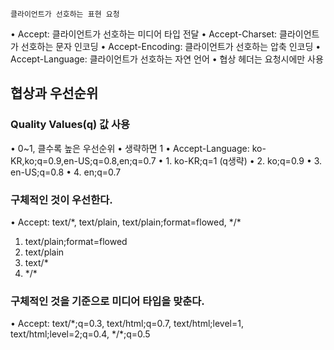	클라이언트가 선호하는 표현 요청
• Accept: 클라이언트가 선호하는 미디어 타입 전달
• Accept-Charset: 클라이언트가 선호하는 문자 인코딩
• Accept-Encoding: 클라이언트가 선호하는 압축 인코딩
• Accept-Language: 클라이언트가 선호하는 자연 언어
• 협상 헤더는 요청시에만 사용
## 협상과 우선순위
### Quality Values(q) 값 사용
• 0~1, 클수록 높은 우선순위
• 생략하면 1
• Accept-Language: ko-KR,ko;q=0.9,en-US;q=0.8,en;q=0.7
	• 1. ko-KR;q=1 (q생략)
	• 2. ko;q=0.9
	• 3. en-US;q=0.8
	• 4. en;q=0.7

### 구체적인 것이 우선한다.
• Accept: text/\*, text/plain, text/plain;format=flowed, \*/*
1. text/plain;format=flowed
2. text/plain
3. text/*
4. \*/*
### 구체적인 것을 기준으로 미디어 타입을 맞춘다.
• Accept: text/\*;q=0.3, text/html;q=0.7, text/html;level=1,
text/html;level=2;q=0.4, \*/\*;q=0.5

